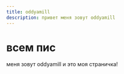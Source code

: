 ```yaml
---
title: oddyamill
description: привет меня зовут oddyamill
---
```


# всем пис

меня зовут oddyamill и это моя страничка!
